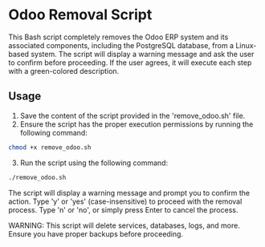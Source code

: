 # Odoo Removal Script

This Bash script completely removes the Odoo ERP system and its associated components, including the PostgreSQL database, from a Linux-based system. The script will display a warning message and ask the user to confirm before proceeding. If the user agrees, it will execute each step with a green-colored description.

## Usage

1. Save the content of the script provided in the 'remove_odoo.sh' file.
2. Ensure the script has the proper execution permissions by running the following command:


```bash
chmod +x remove_odoo.sh
```



3. Run the script using the following command:
```bash
./remove_odoo.sh
```



The script will display a warning message and prompt you to confirm the action. Type 'y' or 'yes' (case-insensitive) to proceed with the removal process. Type 'n' or 'no', or simply press Enter to cancel the process.

WARNING: This script will delete services, databases, logs, and more. Ensure you have proper backups before proceeding.
